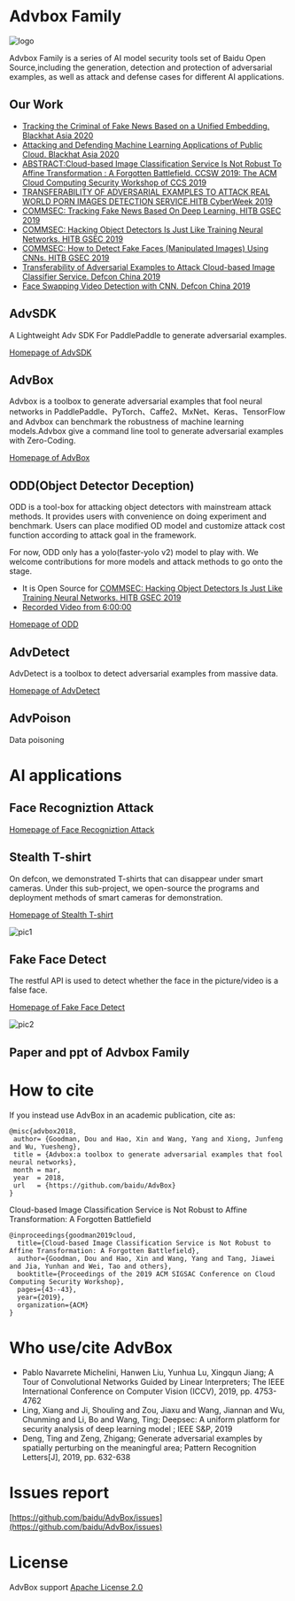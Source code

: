 # Advbox Family

![logo](pic/logo.png)

Advbox Family is a series of AI model security tools set of Baidu Open Source,including the generation, detection and protection of adversarial examples, as well as attack and defense cases for different AI applications.

## Our Work

- [Tracking the Criminal of Fake News Based on a Unified Embedding. Blackhat Asia 2020](https://www.blackhat.com/asia-20/briefings/schedule/index.html#tracking-the-criminal-of-fake-news-based-on-a-unified-embedding-18388)
- [Attacking and Defending Machine Learning Applications of Public Cloud. Blackhat Asia 2020](https://www.blackhat.com/asia-20/briefings/schedule/#attacking-and-defending-machine-learning-applications-of-public-cloud-18725)
- [ABSTRACT:Cloud-based Image Classification Service Is Not Robust To Affine Transformation : A Forgotten Battlefield. CCSW 2019: The ACM Cloud Computing Security Workshop of CCS 2019](https://ccsw.io/#speakers)
- [TRANSFERABILITY OF ADVERSARIAL EXAMPLES TO ATTACK REAL WORLD PORN IMAGES DETECTION SERVICE.HITB CyberWeek 2019](https://cyberweek.ae/session/transferability-of-adversarial-examples-to-attack-real-world-porn-images-detection-service/)
- [COMMSEC: Tracking Fake News Based On Deep Learning. HITB GSEC 2019](https://gsec.hitb.org/sg2019/sessions/commsec-tracking-fake-news-based-on-deep-learning/)
- [COMMSEC: Hacking Object Detectors Is Just Like Training Neural Networks. HITB GSEC 2019](https://gsec.hitb.org/sg2019/sessions/commsec-hacking-object-detectors-is-just-like-training-neural-networks/)
- [COMMSEC: How to Detect Fake Faces (Manipulated Images) Using CNNs. HITB GSEC 2019](https://gsec.hitb.org/sg2019/sessions/commsec-how-to-detect-fake-faces-manipulated-images-using-cnns/)
- [Transferability of Adversarial Examples to Attack Cloud-based Image Classifier Service. Defcon China 2019](https://www.defcon.org/html/dc-china-1/dc-cn-1-speakers.html)
- [Face Swapping Video Detection with CNN. Defcon China 2019](https://www.defcon.org/html/dc-china-1/dc-cn-1-speakers.html)

 

## AdvSDK

A Lightweight Adv SDK For PaddlePaddle to generate adversarial examples.

[Homepage of AdvSDK](advsdk/README.md) 


## AdvBox
Advbox is a toolbox to generate adversarial examples that fool neural networks in PaddlePaddle、PyTorch、Caffe2、MxNet、Keras、TensorFlow and Advbox can benchmark the robustness of machine learning models.Advbox give a command line tool to generate adversarial examples with Zero-Coding.

[Homepage of AdvBox](advbox.md)

## ODD(Object Detector Deception)

ODD is a tool-box for attacking object detectors with mainstream attack methods. It provides users with convenience on doing experiment and benchmark. Users can place modified OD model and customize attack cost function according to attack goal in the framework.

For now, ODD only has a yolo(faster-yolo v2) model to play with. We welcome contributions for more models and attack methods to go onto the stage.

- It is Open Source for [COMMSEC: Hacking Object Detectors Is Just Like Training Neural Networks. HITB GSEC 2019](https://gsec.hitb.org/sg2019/sessions/commsec-hacking-object-detectors-is-just-like-training-neural-networks/)
- [Recorded Video from 6:00:00](https://www.youtube.com/watch?v=MGc_KskTnF4)

[Homepage of ODD](advbox_family/ODD/README.md)


## AdvDetect
AdvDetect is a toolbox to detect adversarial examples from massive data.

[Homepage of AdvDetect](advbox_family/AdvDetect/README.md)


## AdvPoison

Data poisoning

# AI applications

## Face Recogniztion Attack

[Homepage of Face Recogniztion Attack](applications/face_recognition_attack/README.md)

## Stealth T-shirt
On defcon, we demonstrated T-shirts that can disappear under smart cameras. Under this sub-project, we open-source the programs and deployment methods of smart cameras for demonstration.

[Homepage of Stealth T-shirt](applications/StealthTshirt/README.md)

![pic1](applications/StealthTshirt/output.gif)

## Fake Face Detect

The restful API is used to detect whether the face in the picture/video is a false face.

[Homepage of Fake Face Detect](applications/fake_face_detect/README.md)

![pic2](pic/deepfake02.png)



## Paper and ppt of Advbox Family




# How to cite

If you instead use AdvBox in an academic publication, cite as:

	@misc{advbox2018,
	 author= {Goodman, Dou and Hao, Xin and Wang, Yang and Xiong, Junfeng and Wu, Yuesheng},
	 title = {Advbox:a toolbox to generate adversarial examples that fool neural networks},
	 month = mar,
	 year  = 2018,
	 url   = {https://github.com/baidu/AdvBox}
	}

Cloud-based Image Classification Service is Not Robust to Affine Transformation: A Forgotten Battlefield

	@inproceedings{goodman2019cloud,
	  title={Cloud-based Image Classification Service is Not Robust to Affine Transformation: A Forgotten Battlefield},
	  author={Goodman, Dou and Hao, Xin and Wang, Yang and Tang, Jiawei and Jia, Yunhan and Wei, Tao and others},
	  booktitle={Proceedings of the 2019 ACM SIGSAC Conference on Cloud Computing Security Workshop},
	  pages={43--43},
	  year={2019},
	  organization={ACM}
	}
	
# Who use/cite AdvBox

- Pablo Navarrete Michelini, Hanwen Liu, Yunhua Lu, Xingqun Jiang; A Tour of Convolutional Networks Guided by Linear Interpreters; The IEEE International Conference on Computer Vision (ICCV), 2019, pp. 4753-4762
- Ling, Xiang and Ji, Shouling and Zou, Jiaxu and Wang, Jiannan and Wu, Chunming and Li, Bo and Wang, Ting; Deepsec: A uniform platform for security analysis of deep learning model ; IEEE S\&P, 2019
- Deng, Ting and Zeng, Zhigang; Generate adversarial examples by spatially perturbing on the meaningful area; Pattern Recognition Letters[J], 2019, pp. 632-638 


# Issues report
	
[https://github.com/baidu/AdvBox/issues](https://github.com/baidu/AdvBox/issues)

# License

AdvBox support [Apache License 2.0](https://github.com/baidu/AdvBox/blob/master/LICENSE)
